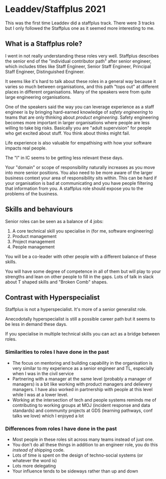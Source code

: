 # Leaddev/Staffplus 2021

This was the first time Leaddev did a staffplus track. There were 3 tracks but I only followed the Staffplus one as it seemed more interesting to me.

## What is a Staffplus role?

I went in not really understanding these roles very well. Staffplus describes the senior end of the "individual contributor path" after senior engineer, which includes titles like Staff Engineer, Senior Staff Engineer, Principal Staff Engineer, Distinguished Engineer.

It seems like it's hard to talk about these roles in a general way because it varies so much between organisations, and this path "tops out" at different places in different organisations.
Many of the speakers were from quite large engineering organisations.

One of the speakers said the way you can leverage experience as a staff engineer is by bringing hard-earned knowledge of *safety engineering* to teams that are only thinking about *product engineering*.
Safety engineering becomes more important in larger organisations where people are less willing to take big risks. Basically you are "adult supervision" for people who get excited about stuff. You think about thinks might fail.

Life experience is also valuable for empathising with how your software impacts real people.

The "I" in IC seems to be getting less relevant these days. 

Your "domain" or scope of responsibility naturally increases as you move into more senior positions. You also need to be more aware of the larger business context your area of responsibility sits within.
This can be hard if your organisation is bad at communicating and you have people filtering that information from you. A staffplus role should expose you to the problems of the business.

## Skills and behaviours
Senior roles can be seen as a balance of 4 jobs:

1. A core technical skill you specialise in (for me, software engineering)
2. Product management
3. Project management
4. People management

You will be a co-leader with other people with a different balance of these skills.

You will have some degree of competence in all of them but will play to your strengths and lean on other people to fill in the gaps. Lots of talk in slack about T shaped skills and "Broken Comb" shapes.


## Contrast with Hyperspecialist
Staffplus is not a hyperspecialist. It's more of a senior generalist role.

Anecodotally hyperspecialist is still a possible career path but it seems to be less in demand these days.

If you specialise in multiple technical skills you can act as a bridge between roles.

### Similarities to roles I have done in the past
- The focus on mentoring and building capability in the organisation is very similar to my experience as a senior engineer and TL, especially when I was in the civil service
- Partnering with a manager at the same level (probably a manager of managers) is a bit like working with product managers and delievery managers. I have also worked in partnership with people at this level while I was at a lower level.
- Working at the intersection of tech and people systems reminds me of contributing to working groups at MOJ (incident response and data standards) and community projects at GDS (learning pathways, conf talks we love) which I enjoyed a lot

### Differences from roles I have done in the past
- Most people in these roles sit across many teams instead of just one.
- You don't do all these things in addition to an engineer role, you do this *instead of* shipping code.
- Lots of time is spent on the design of techno-social systems (or whatever the word is)
- Lots more delegating
- Your influence tends to be sideways rather than up and down
